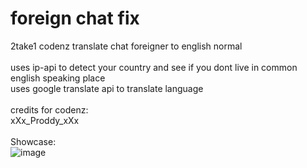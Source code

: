 # foreign chat fix
2take1 codenz translate chat foreigner to english normal\
\
uses ip-api to detect your country and see if you dont live in common english speaking place\
uses google translate api to translate language\
\
credits for codenz:\
xXx_Proddy_xXx\
\
Showcase:\
![image](https://user-images.githubusercontent.com/65266187/176330225-acc342db-b68e-47e2-89c3-1a86c84717ce.png)
